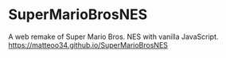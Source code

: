 # SuperMarioBrosNES
A web remake of Super Mario Bros. NES with vanilla JavaScript.  
https://matteoo34.github.io/SuperMarioBrosNES